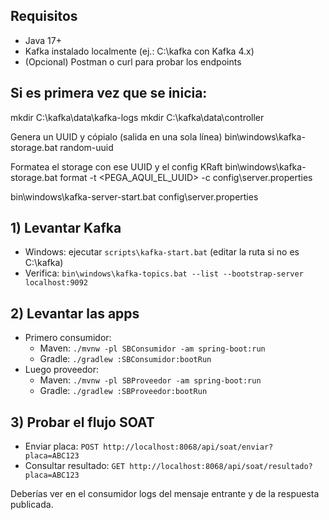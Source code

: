 ## Requisitos
- Java 17+
- Kafka instalado localmente (ej.: C:\kafka con Kafka 4.x)
- (Opcional) Postman o curl para probar los endpoints

## Si es primera vez que se inicia:
mkdir C:\kafka\data\kafka-logs
mkdir C:\kafka\data\controller

Genera un UUID y cópialo (salida en una sola línea)
bin\windows\kafka-storage.bat random-uuid

Formatea el storage con ese UUID y el config KRaft
bin\windows\kafka-storage.bat format -t <PEGA_AQUI_EL_UUID> -c config\server.properties

bin\windows\kafka-server-start.bat config\server.properties


## 1) Levantar Kafka
- Windows: ejecutar `scripts\kafka-start.bat` (editar la ruta si no es C:\kafka)
- Verifica: `bin\windows\kafka-topics.bat --list --bootstrap-server localhost:9092`

## 2) Levantar las apps
- Primero consumidor:  
  - Maven: `./mvnw -pl SBConsumidor -am spring-boot:run`  
  - Gradle: `./gradlew :SBConsumidor:bootRun`
- Luego proveedor:  
  - Maven: `./mvnw -pl SBProveedor -am spring-boot:run`  
  - Gradle: `./gradlew :SBProveedor:bootRun`

## 3) Probar el flujo SOAT
- Enviar placa: `POST http://localhost:8068/api/soat/enviar?placa=ABC123`
- Consultar resultado: `GET http://localhost:8068/api/soat/resultado?placa=ABC123`

Deberías ver en el consumidor logs del mensaje entrante y de la respuesta publicada.
